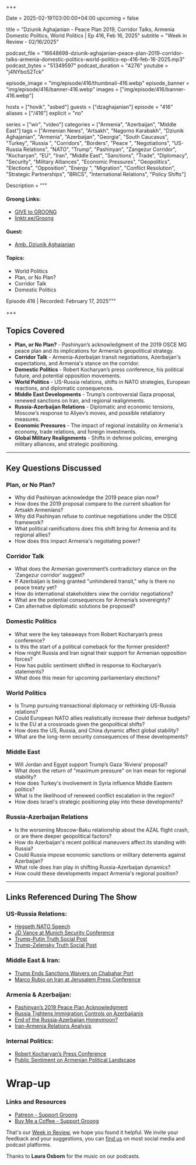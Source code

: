 +++

Date = 2025-02-19T03:00:00+04:00
upcoming = false

title = "Dziunik Aghajanian - Peace Plan 2019, Corridor Talks, Armenia Domestic Politics, World Politics | Ep 416, Feb 16, 2025"
subtitle = "Week in Review - 02/16/2025"

podcast_file = "16648698-dziunik-aghajanian-peace-plan-2019-corridor-talks-armenia-domestic-politics-world-politics-ep-416-feb-16-2025.mp3"
podcast_bytes = "51349597"
podcast_duration = "4276"
youtube = "j4NYboS2Tck"

episode_image = "img/episode/416/thumbnail-416.webp"
episode_banner = "img/episode/416/banner-416.webp"
images = ["img/episode/416/banner-416.webp"]

hosts = ["hovik", "asbed"]
guests = ["dzaghajanian"]
episode = "416"
aliases = ["/416"]
explicit = "no"

series = ["wir", "video"]
categories = ["Armenia", "Azerbaijan", "Middle East"]
tags = ["Armenian News", "Artsakh", "Nagorno Karabakh", "Dziunik Aghajanian", "Armenia", "Azerbaijan", "Georgia", "South Caucasus", "Turkey", "Russia ", "Corridors", "Borders", "Peace ", "Negotiations", "US-Russia Relations", "NATO", "Trump", "Pashinyan", "Zangezur Corridor", "Kocharyan", "EU", "Iran", "Middle East", "Sanctions", "Trade", "Diplomacy", "Security", "Military Alliances", "Economic Pressures", "Geopolitics", "Elections", "Opposition", "Energy ", "Migration", "Conflict Resolution", "Strategic Partnerships", "BRICS", "International Relations", "Policy Shifts"]

Description = """

#### Groong Links:
* [GIVE to GROONG](https://podcasts.groong.org/donate)
* [linktr.ee/Groong](https://linktr.ee/groong)

#### Guest:
  * [Amb. Dziunik Aghajanian](/guest/dzaghajanian)

#### Topics:
* World Politics
* Plan, or No Plan?
* Corridor Talk
* Domestic Politics

Episode 416 | Recorded: February 17, 2025"""

+++

## **Topics Covered**
- **Plan, or No Plan?** - Pashinyan’s acknowledgment of the 2019 OSCE MG peace plan and its implications for Armenia’s geopolitical strategy.
- **Corridor Talk** - Armenia-Azerbaijan transit negotiations, Azerbaijan's expectations, and Armenia's stance on the corridor.
- **Domestic Politics** - Robert Kocharyan’s press conference, his political future, and potential opposition movements.
- **World Politics** - US-Russia relations, shifts in NATO strategies, European reactions, and diplomatic consequences.
- **Middle East Developments** - Trump’s controversial Gaza proposal, renewed sanctions on Iran, and regional realignments.
- **Russia-Azerbaijan Relations** - Diplomatic and economic tensions, Moscow’s response to Aliyev’s moves, and possible retaliatory measures.
- **Economic Pressures** - The impact of regional instability on Armenia's economy, trade relations, and foreign investments.
- **Global Military Realignments** - Shifts in defense policies, emerging military alliances, and strategic positioning.

---

## **Key Questions Discussed**

### **Plan, or No Plan?**
- Why did Pashinyan acknowledge the 2019 peace plan now?
- How does the 2019 proposal compare to the current situation for Artsakh Armenians?
- Why did Pashinyan refuse to continue negotiations under the OSCE framework?
- What political ramifications does this shift bring for Armenia and its regional allies?
- How does this impact Armenia's negotiating power?

### **Corridor Talk**
- What does the Armenian government’s contradictory stance on the ‘Zangezur corridor’ suggest?
- If Azerbaijan is being granted "unhindered transit," why is there no peace treaty yet?
- How do international stakeholders view the corridor negotiations?
- What are the potential consequences for Armenia’s sovereignty?
- Can alternative diplomatic solutions be proposed?

### **Domestic Politics**
- What were the key takeaways from Robert Kocharyan’s press conference?
- Is this the start of a political comeback for the former president?
- How might Russia and Iran signal their support for Armenian opposition forces?
- How has public sentiment shifted in response to Kocharyan’s statements?
- What does this mean for upcoming parliamentary elections?

### **World Politics**
- Is Trump pursuing transactional diplomacy or rethinking US-Russia relations?
- Could European NATO allies realistically increase their defense budgets?
- Is the EU at a crossroads given the geopolitical shifts?
- How does the US, Russia, and China dynamic affect global stability?
- What are the long-term security consequences of these developments?

### **Middle East**
- Will Jordan and Egypt support Trump’s Gaza ‘Riviera’ proposal?
- What does the return of "maximum pressure" on Iran mean for regional stability?
- How does Turkey's involvement in Syria influence Middle Eastern politics?
- What is the likelihood of renewed conflict escalation in the region?
- How does Israel's strategic positioning play into these developments?

### **Russia-Azerbaijan Relations**
- Is the worsening Moscow-Baku relationship about the AZAL flight crash, or are there deeper geopolitical factors?
- How do Azerbaijan's recent political maneuvers affect its standing with Russia?
- Could Russia impose economic sanctions or military deterrents against Azerbaijan?
- What role does Iran play in shifting Russia-Azerbaijan dynamics?
- How could these developments impact Armenia's regional position?

---

## **Links Referenced During The Show**

### **US-Russia Relations:**
- [Hegseth NATO Speech](https://youtu.be/rcxt2-JQMTE?t=2380)
- [JD Vance at Munich Security Conference](https://www.youtube.com/watch?v=pCOsgfINdKg)
- [Trump-Putin Truth Social Post](https://truthsocial.com/@realDonaldTrump/posts/113991956474899296)
- [Trump-Zelensky Truth Social Post](https://truthsocial.com/@realDonaldTrump/posts/113992264519415084)

### **Middle East & Iran:**
- [Trump Ends Sanctions Waivers on Chabahar Port](https://www.outlookbusiness.com/economy-and-policy/trump-ends-sanctions-waivers-on-chabahar-port-ahead-of-pm-modis-us-trip-whats-the-impact-on-india)
- [Marco Rubio on Iran at Jerusalem Press Conference](https://edition.cnn.com/2025/02/16/world/video/marco-rubio-iran-threat-jerusalem-press-conference-digvid)

### **Armenia & Azerbaijan:**
- [Pashinyan’s 2019 Peace Plan Acknowledgment](https://www.azatutyun.am/a/33313937.html)
- [Russia Tightens Immigration Controls on Azerbaijanis](https://www.thecaliforniacourier.com/moscow-cracks-down-on-azerbaijani-migrants-after-rift-with-baku/)
- [End of the Russia-Azerbaijan Honeymoon?](https://www.intellinews.com/caucasus-blog-is-it-the-end-of-the-honeymoon-between-azerbaijan-and-russia-363926)
- [Iran-Armenia Relations Analysis](https://www.geopoliticaleconomy.com/articles/iran-armenia-strategic-alliance)

### **Internal Politics:**
- [Robert Kocharyan’s Press Conference](https://www.youtube.com/watch?v=CP1M--C32ZU)
- [Public Sentiment on Armenian Political Landscape](https://www.politico.com/armenia-political-landscape-2025)

# Wrap-up

### **Links and Resources**

* [Patreon - Support Groong](https://www.patreon.com/ann_groong)
* [Buy Me a Coffee - Support Groong](https://www.buymeacoffee.com/groong)

That's our [Week in Review](https://podcasts.groong.org/), we hope you found it helpful. We invite your feedback and your suggestions, you can [find us](https://linktr.ee/groong) on most social media and podcast platforms.

Thanks to __Laura Osborn__ for the music on our podcasts.
